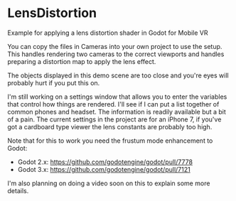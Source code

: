 # LensDistortion
Example for applying a lens distortion shader in Godot for Mobile VR

You can copy the files in Cameras into your own project to use the setup. This handles rendering two cameras to the correct viewports and handles preparing a distortion map to apply the lens effect.

The objects displayed in this demo scene are too close and you're eyes will probably hurt if you put this on.

I'm still working on a settings window that allows you to enter the variables that control how things are rendered. I'll see if I can put a list together of common phones and headset. The information is readily available but a bit of a pain. The current settings in the project are for an iPhone 7, if you've got a cardboard type viewer the lens constants are probably too high. 

Note that for this to work you need the frustum mode enhancement to Godot:
- Godot 2.x: https://github.com/godotengine/godot/pull/7778
- Godot 3.x: https://github.com/godotengine/godot/pull/7121

I'm also planning on doing a video soon on this to explain some more details.
